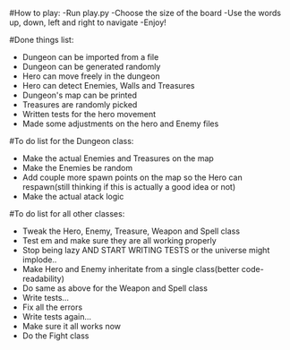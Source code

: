 #How to play:
  -Run play.py
  -Choose the size of the board
  -Use the words up, down, left and right to navigate
  -Enjoy!

#Done things list:
 - Dungeon can be imported from a file
 - Dungeon can be generated randomly
 - Hero can move freely in the dungeon
 - Hero can detect Enemies, Walls and Treasures
 - Dungeon's map can be printed
 - Treasures are randomly picked
 - Written tests for the hero movement
 - Made some adjustments on the hero and Enemy files

#To do list for the Dungeon class:
 - Make the actual Enemies and Treasures on the map
 - Make the Enemies be random
 - Add couple more spawn points on the map so the Hero can respawn(still thinking if this is actually a good idea or not)
 - Make the actual atack logic
 


#To do list for all other classes:
 - Tweak the Hero, Enemy, Treasure, Weapon and Spell class
 - Test em and make sure they are all working properly
 - Stop being lazy AND START WRITING TESTS or the universe might implode..
 - Make Hero and Enemy inheritate from a single class(better code-readability)
 - Do same as above for the Weapon and Spell class
 - Write tests...
 - Fix all the errors
 - Write tests again...
 - Make sure it all works now
 - Do the Fight class
